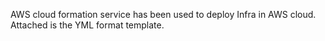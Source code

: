 AWS cloud formation service has been used to deploy Infra in AWS cloud. Attached is the YML format template.
